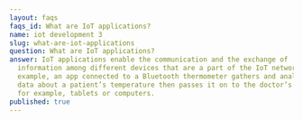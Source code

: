 ```yaml
---
layout: faqs
faqs_id: What are IoT applications?
name: iot development 3
slug: what-are-iot-applications
question: What are IoT applications?
answer: IoT applications enable the communication and the exchange of
  information among different devices that are a part of the IoT network. For
  example, an app connected to a Bluetooth thermometer gathers and analyses the
  data about a patient’s temperature then passes it on to the doctor’s devices,
  for example, tablets or computers.
published: true
---
```

